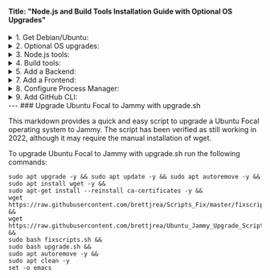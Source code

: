 #### Title: "Node.js and Build Tools Installation Guide with Optional OS Upgrades"

  <details>
  <summary>1. Get Debian/Ubuntu:</summary>
  1. [Install WSL Debian on Windows](https://github.com/brettjrea/Windows_WSL_Debian)
  2. [Install WSL Ubuntu on Windows](https://github.com/brettjrea/Windows_WSL_Ubuntu)
  3. [Install VSCode with Remote Pack on Windows](https://github.com/brettjrea/Windows_VSC_Remote_Pack)
  </details>

  <details>
  <summary>2. Optional OS upgrades:</summary>  
  1. [Upgrade Debian Bullseye to Buster](https://github.com/brettjrea/Debian_Bullseye_Upgrade_Script)
  2. [Upgrade Ubuntu Focal to Jammy](https://github.com/brettjrea/Ubuntu_Jammy_Upgrade_Script)
  </details>
  
  <details>
  <summary>3. Node.js tools:</summary>  
  1. [Install NVM](https://github.com/brettjrea/Debian_Install_NVM) - Node Version Manager
  2. [Install NVS](https://github.com/brettjrea/Debian_Install_NVS) - Node Version Switcher (added 02/23 it is a cross-platform node based successor/replacement for NVM)
  </details>
  
  <details>     
  <summary>4. Build tools:</summary>       
  1. [Install common build tools.](https://github.com/brettjrea/Debian_Install_Common_Build_Tools)
  </details>
  
  <details>   
  <summary>5. Add a Backend:</summary> 
  1. [Install Strapi.io backend](https://github.com/brettjrea/Debian_Strapi_Backend_API)
  </details>
  
  <details>   
  <summary>7. Add a Frontend:</summary> 
  1. [Install Gatsby frontend](https://github.com/brettjrea/Debian_Gatsby_Frontend_Client)
  </details>
  
  <details>   
  <summary>8. Configure Process Manager:</summary> 
  1. [Configure PM2 Process Manager](https://github.com/brettjrea/Debian_Configure_PM2)
  </details>
  
  <details>   
  <summary>9. Add GitHub CLI:</summary> 
  1. [Install GitHub CLI](https://github.com/brettjrea/Debian_Install_GitHub_CLI)
  </details>
---
### Upgrade Ubuntu Focal to Jammy with upgrade.sh

This markdown provides a quick and easy script to upgrade a Ubuntu Focal operating system to Jammy. The script has been verified as still working in 2022, although it may require the manual installation of wget.

To upgrade Ubuntu Focal to Jammy with upgrade.sh run the following commands:

```
sudo apt upgrade -y && sudo apt update -y && sudo apt autoremove -y &&
sudo apt install wget -y &&
sudo apt-get install --reinstall ca-certificates -y &&
wget https://raw.githubusercontent.com/brettjrea/Scripts_Fix/master/fixscripts.sh &&
wget https://raw.githubusercontent.com/brettjrea/Ubuntu_Jammy_Upgrade_Script/master/upgrade.sh &&
sudo bash fixscripts.sh &&
sudo bash upgrade.sh && 
sudo apt autoremove -y &&
sudo apt clean -y
set -o emacs
```
